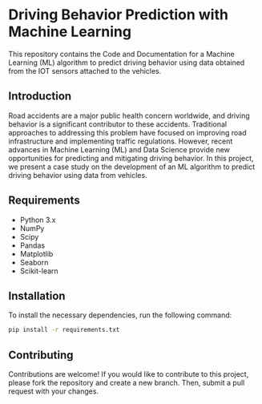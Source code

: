 # Driving Behavior Prediction with Machine Learning

This repository contains the Code and Documentation for a Machine Learning (ML) algorithm to predict driving behavior using data obtained from the IOT sensors attached to the vehicles.

## Introduction
Road accidents are a major public health concern worldwide, and driving behavior is a significant contributor to these accidents. Traditional approaches to addressing this problem have focused on improving road infrastructure and implementing traffic regulations. However, recent advances in Machine Learning (ML) and Data Science provide new opportunities for predicting and mitigating driving behavior. In this project, we present a case study on the development of an ML algorithm to predict driving behavior using data from vehicles.

## Requirements
- Python 3.x
- NumPy
- Scipy
- Pandas
- Matplotlib
- Seaborn
- Scikit-learn

## Installation
To install the necessary dependencies, run the following command:
```bash 
pip install -r requirements.txt
```

## Contributing
Contributions are welcome! If you would like to contribute to this project, please fork the repository and create a new branch. Then, submit a pull request with your changes.
